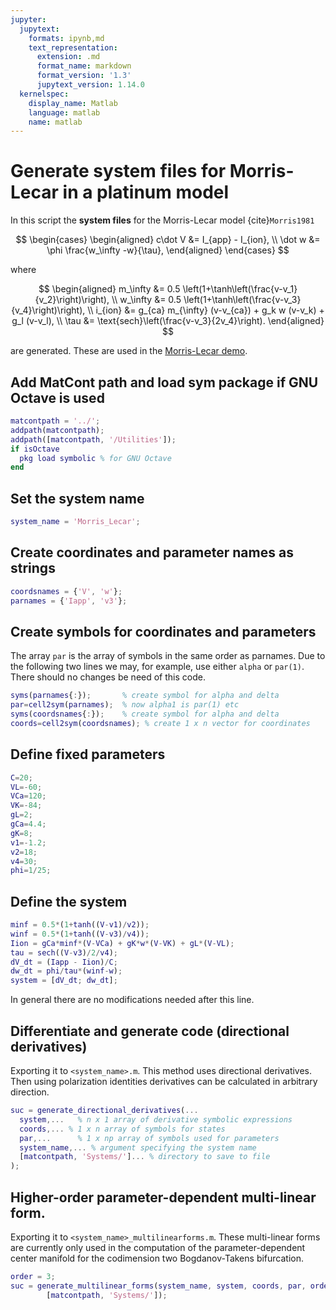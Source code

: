 ```yaml
---
jupyter:
  jupytext:
    formats: ipynb,md
    text_representation:
      extension: .md
      format_name: markdown
      format_version: '1.3'
      jupytext_version: 1.14.0
  kernelspec:
    display_name: Matlab
    language: matlab
    name: matlab
---
```


# Generate system files for Morris-Lecar in a platinum model

In this script the __system files__ for the Morris-Lecar model {cite}`Morris1981`

$$
\begin{cases}
\begin{aligned}
c\dot V &= I_{app} - I_{ion}, \\
\dot w &= \phi \frac{w_\infty -w}{\tau},
\end{aligned}
\end{cases}
$$

where

$$
\begin{aligned}
m_\infty &= 0.5 \left(1+\tanh\left(\frac{v-v_1}{v_2}\right)\right), \\
w_\infty &= 0.5 \left(1+\tanh\left(\frac{v-v_3}{v_4}\right)\right), \\
i_{ion} &= g_{ca} m_{\infty} (v-v_{ca}) + g_k w (v-v_k) + g_l (v-v_l), \\
\tau &= \text{sech}\left(\frac{v-v_3}{2v_4}\right).
\end{aligned}
$$

are generated. These are used in the [Morris-Lecar demo](./Morris-Lecar.ipynb).


## Add MatCont path and load sym package if GNU Octave is used

```matlab
matcontpath = '../';
addpath(matcontpath);
addpath([matcontpath, '/Utilities']);
if isOctave
  pkg load symbolic % for GNU Octave
end
```

## Set the system name

```matlab
system_name = 'Morris_Lecar';
```

## Create coordinates and parameter names as strings 

```matlab
coordsnames = {'V', 'w'};
parnames = {'Iapp', 'v3'};
```

## Create symbols for coordinates and parameters
The array `par` is the array of symbols in the same order as parnames.  Due to
the following two lines we may, for example, use either `alpha` or `par(1)`.
There should no changes be need of this code.

```matlab
syms(parnames{:});       % create symbol for alpha and delta
par=cell2sym(parnames);  % now alpha1 is par(1) etc
syms(coordsnames{:});    % create symbol for alpha and delta
coords=cell2sym(coordsnames); % create 1 x n vector for coordinates
```

## Define fixed parameters

```matlab
C=20;
VL=-60;
VCa=120;
VK=-84;
gL=2;
gCa=4.4;
gK=8;
v1=-1.2;
v2=18;
v4=30;
phi=1/25;
```

## Define the system

```matlab
minf = 0.5*(1+tanh((V-v1)/v2));
winf = 0.5*(1+tanh((V-v3)/v4));
Iion = gCa*minf*(V-VCa) + gK*w*(V-VK) + gL*(V-VL);
tau = sech((V-v3)/2/v4);
dV_dt = (Iapp - Iion)/C;
dw_dt = phi/tau*(winf-w);
system = [dV_dt; dw_dt];
```

In general there are no modifications needed after this line.

## Differentiate and generate code (directional derivatives)

Exporting it to `<system_name>.m`. This method uses directional derivatives.
Then using polarization identities derivatives can be calculated in arbitrary
direction.

```matlab
suc = generate_directional_derivatives(...
  system,...   % n x 1 array of derivative symbolic expressions
  coords,... % 1 x n array of symbols for states
  par,...      % 1 x np array of symbols used for parameters
  system_name,... % argument specifying the system name
  [matcontpath, 'Systems/']... % directory to save to file
);
```

## Higher-order parameter-dependent multi-linear form.

Exporting it to `<system_name>_multilinearforms.m`. These multi-linear forms are
currently only used in the computation of the parameter-dependent center
manifold for the codimension two Bogdanov-Takens bifurcation.

```matlab
order = 3;
suc = generate_multilinear_forms(system_name, system, coords, par, order, ...
        [matcontpath, 'Systems/']);
```
